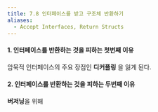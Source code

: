 ```yaml
---
title: 7.8 인터페이스를 받고 구조체 반환하기
aliases:
  - Accept Interfaces, Return Structs
---
```


#### 1. 인터페이스를 반환하는 것을 피하는 첫번째 이유

암묵적 인터페이스의 주요 장점인 **디커플링** 을 잃게 된다.

#### 2. 인터페이스를 반환하는 것을 피하는 두번째 이유

**버저닝**을 위해

